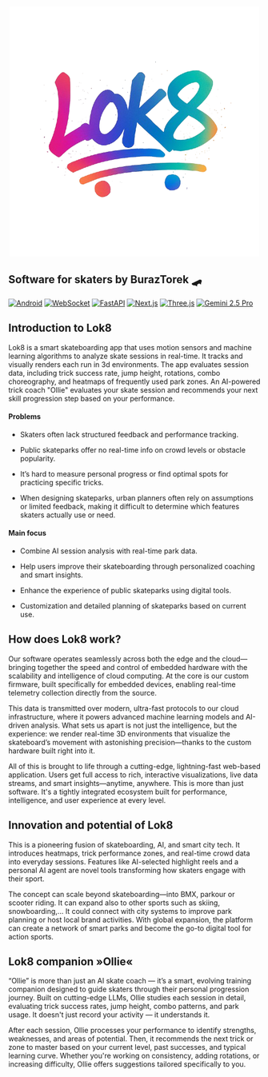 <p align="center">
  <img src="./lok8/public/logo-pride.png" alt="Lok8 Logo">
</p>

## Software for skaters by BurazTorek 🛹 

[![Android](https://img.shields.io/badge/platform-Android-green.svg)](https://www.android.com/)
[![WebSocket](https://img.shields.io/badge/tech-WebSocket-blue.svg)](https://developer.mozilla.org/en-US/docs/Web/API/WebSocket)
[![FastAPI](https://img.shields.io/badge/backend-FastAPI-teal.svg)](https://fastapi.tiangolo.com/)
[![Next.js](https://img.shields.io/badge/frontend-Next.js-black.svg)](https://nextjs.org/)
[![Three.js](https://img.shields.io/badge/3D-Three.js-orange.svg)](https://threejs.org/)
[![Gemini 2.5 Pro](https://img.shields.io/badge/AI-Gemini%202.5%20Pro-purple.svg)](https://deepmind.google/technologies/gemini/)



## Introduction to Lok8

Lok8 is a smart skateboarding app that uses motion sensors and machine learning algorithms to analyze skate sessions in real-time. It tracks and visually renders each run in 3d environments. The app evaluates session data, including trick success rate, jump height, rotations, combo choreography, and heatmaps of frequently used park zones. An AI-powered trick coach "Ollie" evaluates your skate session and recommends your next skill progression step based on your performance.

#### Problems

- Skaters often lack structured feedback and performance tracking.

- Public skateparks offer no real-time info on crowd levels or obstacle popularity.

- It’s hard to measure personal progress or find optimal spots for practicing specific tricks.

- When designing skateparks, urban planners often rely on assumptions or limited feedback, making it difficult to determine which features skaters actually use or need.

#### Main focus

- Combine AI session analysis with real-time park data.

- Help users improve their skateboarding through personalized coaching and smart insights.

- Enhance the experience of public skateparks using digital tools.

- Customization and detailed planning of skateparks based on current use.



## How does Lok8 work?

Our software operates seamlessly across both the edge and the cloud—bringing together the speed and control of embedded hardware with the scalability and intelligence of cloud computing. At the core is our custom firmware, built specifically for embedded devices, enabling real-time telemetry collection directly from the source. 

This data is transmitted over modern, ultra-fast protocols to our cloud infrastructure, where it powers advanced machine learning models and AI-driven analysis. What sets us apart is not just the intelligence, but the experience: we render real-time 3D environments that visualize the skateboard’s movement with astonishing precision—thanks to the custom hardware built right into it. 

All of this is brought to life through a cutting-edge, lightning-fast web-based application. Users get full access to rich, interactive visualizations, live data streams, and smart insights—anytime, anywhere. This is more than just software. It's a tightly integrated ecosystem built for performance, intelligence, and user experience at every level.


## Innovation and potential of Lok8

This is a pioneering fusion of skateboarding, AI, and smart city tech. It introduces heatmaps, trick performance zones, and real-time crowd data into everyday sessions. Features like AI-selected highlight reels and a personal AI agent are novel tools transforming how skaters engage with their sport.

The concept can scale beyond skateboarding—into BMX, parkour or scooter riding. It can expand also to other sports such as skiing, snowboarding,... It could connect with city systems to improve park planning or host local brand activities. With global expansion, the platform can create a network of smart parks and become the go-to digital tool for action sports.


## Lok8 companion »Ollie«

“Ollie” is more than just an AI skate coach — it’s a smart, evolving training companion designed to guide skaters through their personal progression journey. Built on cutting-edge LLMs, Ollie studies each session in detail, evaluating trick success rates, jump height, combo patterns, and park usage. It doesn't just record your activity — it understands it.

After each session, Ollie processes your performance to identify strengths, weaknesses, and areas of potential. Then, it recommends the next trick or zone to master based on your current level, past successes, and typical learning curve. Whether you're working on consistency, adding rotations, or increasing difficulty, Ollie offers suggestions tailored specifically to you.
